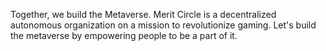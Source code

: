 Together, we build the Metaverse. Merit Circle is a decentralized autonomous organization on a mission to revolutionize gaming. Let's build the metaverse by empowering people to be a part of it.

